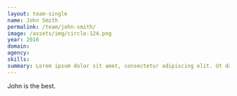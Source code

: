 ```yaml
---
layout: team-single
name: John Smith
permalink: /team/john-smith/
image: /assets/img/circle-124.png
year: 2016
domain:
agency:
skills:
summary: Lorem ipsum dolor sit amet, consectetur adipiscing elit. Ut dapibus nisl vitae libero pulvinar tempor.
---
```


John is the best.

